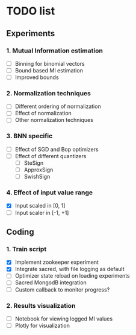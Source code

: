 # TODO list

## Experiments

### 1. Mutual Information estimation
* [ ] Binning for binomial vectors
* [ ] Bound based MI estimation
* [ ] Improved bounds

### 2. Normalization techniques
* [ ] Different ordering of normalization
* [ ] Effect of normalization
* [ ] Other normalization techniques

### 3. BNN specific
* [ ] Effect of SGD and Bop optimizers
* [ ] Effect of different quantizers
  * [ ] SteSign
  * [ ] ApproxSign
  * [ ] SwishSign

### 4. Effect of input value range
* [x] Input scaled in [0, 1]
* [ ] Input scaler in [-1,  +1]

## Coding
### 1. Train script
* [x] Implement zookeeper experiment
* [x] Integrate sacred, with file logging as default
* [ ] Optimizer state reload on loading experiments
* [ ] Sacred MongodB integration
* [ ] Custom callback to monitor progress?

### 2. Results visualization
* [ ] Notebook for viewing logged MI values
* [ ] Plotly for visualization